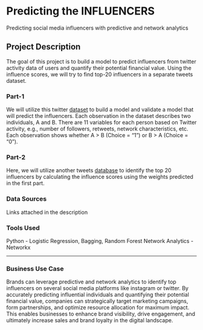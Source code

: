 # Predicting the INFLUENCERS
 Predicting social media influencers with predictive and network analytics

## Project Description
The goal of this project is to build a model to predict influencers from twitter activity data of users and quantify their potential financial value.
Using the influence scores, we will try to find top-20 influencers in a separate tweets dataset.

### Part-1
We will utilize this twitter [dataset](https://www.kaggle.com/c/predict-who-is-more-influential-in-a-social-network) to build a model and validate a model that will predict the influencers. Each observation in the dataset describes two individuals, A and B. There are 11 variables for each person based on Twitter activity, e.g., number of followers, retweets, network characteristics, etc. Each observation shows whether A > B (Choice = “1”) or B > A (Choice = “0”).

### Part-2
Here, we will utilize another tweets [database]() to identify the top 20 influencers by calculating the influence scores using the weights predicted in the first part.

### Data Sources
Links attached in the description

### Tools Used
Python - Logistic Regression, Bagging, Random Forest
Network Analytics - Networkx
***
### Business Use Case
Brands can leverage predictive and network analytics to identify top influencers on several social media platforms like instagram or twitter. By accurately predicting influential individuals and quantifying their potential financial value, companies can strategically target marketing campaigns, form partnerships, and optimize resource allocation for maximum impact. This enables businesses to enhance brand visibility, drive engagement, and ultimately increase sales and brand loyalty in the digital landscape.
